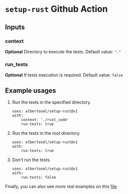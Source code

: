 # `setup-rust` Github Action

## Inputs

### context

**Optional** Directory to execute the tests. Default value: `"."`

### run_tests

**Optional** If tests execution is required. Default value: `false`

## Example usages

1. Run the tests in the specified directory.

	```
	uses: albertosml/setup-rust@v1
	with:
		context: './rust_code'
		run-tests: true
	```

2. Run the tests in the root directory.

	```
	uses: albertosml/setup-rust@v1
	with:
		run-tests: true
	```

3. Don't run the tests.

	```
	uses: albertosml/setup-rust@v1
	with:
		run-tests: false
	```

Finally, you can also see more real examples on this [file](.github/workflows/main.yml).
